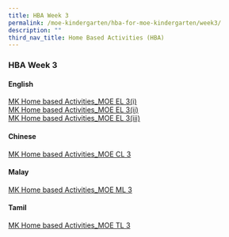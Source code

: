 ```yaml
---
title: HBA Week 3
permalink: /moe-kindergarten/hba-for-moe-kindergarten/week3/
description: ""
third_nav_title: Home Based Activities (HBA)
---
```

### **HBA Week 3**
#### **English**
[MK Home based Activities_MOE EL 3(i)](/files/eng3.pdf)<br>
[MK Home based Activities_MOE EL 3(ii)](/files/eng3a.pdf)<br>
[MK Home based Activities_MOE EL 3(iii)](/files/eng3b.pdf)

#### **Chinese**
[MK Home based Activities_MOE CL 3](/files/cl3.pdf)

#### **Malay**
[MK Home based Activities_MOE ML 3](/files/ml3.pdf)

#### **Tamil**
[MK Home based Activities_MOE TL 3](/files/tl3.pdf)